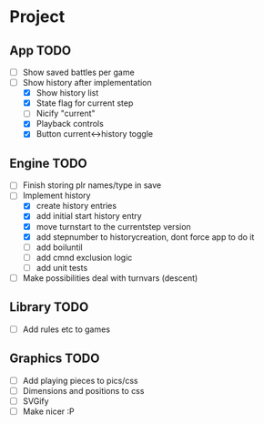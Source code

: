 # Project

## App TODO

-[ ] Show saved battles per game
-[ ] Show history after implementation
    -[x] Show history list
    -[x] State flag for current step
    -[ ] Nicify "current"
    -[x] Playback controls
    -[x] Button current<->history toggle

## Engine TODO

-[ ] Finish storing plr names/type in save
-[ ] Implement history
    -[x] create history entries
    -[x] add initial start history entry
    -[x] move turnstart to the currentstep version
    -[x] add stepnumber to historycreation, dont force app to do it
    -[ ] add boiluntil
    -[ ] add cmnd exclusion logic
    -[ ] add unit tests
-[ ] Make possibilities deal with turnvars (descent)

## Library TODO

-[ ] Add rules etc to games

## Graphics TODO

-[ ] Add playing pieces to pics/css
-[ ] Dimensions and positions to css
-[ ] SVGify
-[ ] Make nicer :P

